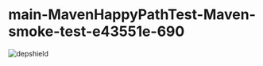 # main-MavenHappyPathTest-Maven-smoke-test-e43551e-690

![depshield](https://staging.depshield.sonatype.org/badges/depshield-staging/main-MavenHappyPathTest-Maven-smoke-test-e43551e-690/depshield.svg)